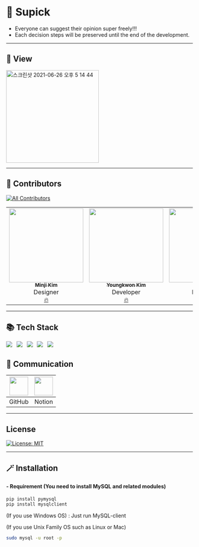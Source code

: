 # 🌟 Supick
* Everyone can suggest their opinion super freely!!!
* Each decision steps will be preserved until the end of the development.
---

## 🔮 View
<img width="250" alt="스크린샷 2021-06-26 오후 5 14 44" src="">

---


## 💫 Contributors
[![All Contributors](https://img.shields.io/badge/all_contributors-6-orange.svg?style=flat-square)](#contributors-)
<table>
  <tr>
    <td align="center"><a href="https://github.com/minji9611"><img src="https://avatars.githubusercontent.com/u/81851584?v=4?s=200" width="200px;" alt=""/><br /><sub><b>Minji Kim</b></sub></a><br />Designer<br/><a href="https://github.com/LikeLion-CAU-9th/MOIZA/commits?author=minji9611" title="Documentation">🔥</a></td>
    <td align="center"><a href="https://github.com/youngkwon02"><img src="https://avatars.githubusercontent.com/u/39653584?v=4?s=200" width="200px;" alt=""/><br /><sub><b>Youngkwon Kim</b></sub></a><br />Developer<br /><a href="https://github.com/LikeLion-CAU-9th/MOIZA/commits?author=youngkwon02" title="Documentation">🔥</a></td>
    <td align="center"><a href="https://github.com/rineeee"><img src="https://avatars.githubusercontent.com/u/62981406?v=4?s=200" width="200px;" alt=""/><br /><sub><b>Harin Kim</b></sub></a><br />Developer<br /><a href="https://github.com/LikeLion-CAU-9th/MOIZA/commits?author=rineeee" title="Documentation">🔥</a></td>
    <td align="center"><a href="https://github.com/Seojisoo20191941"><img src="https://avatars.githubusercontent.com/u/76681519?v=4?s=200" width="200px;" alt=""/><br /><sub><b>Jisoo Seo</b></sub></a><br />Developer<br /><a href="https://github.com/LikeLion-CAU-9th/MOIZA/commits?author=Seojisoo20191941" title="Documentation">🔥</a></td>
    <td align="center"><a href="https://github.com/yunseonyeong"><img src="https://avatars.githubusercontent.com/u/64634970?v=4?s=200" width="200px;" alt=""/><br /><sub><b>Seonyeong Yun</b></sub></a><br />Developer<br /><a href="https://github.com/LikeLion-CAU-9th/MOIZA/commits?author=yunseonyeong" title="Documentation">🔥</a></td>
    <td align="center"><a href="https://github.com/jjanggyu"><img src="https://avatars.githubusercontent.com/u/59885351?v=4?s=200" width="200px;" alt=""/><br /><sub><b>Changyu Lee</b></sub></a><br />Professor<br /><a href="https://github.com/LikeLion-CAU-9th/MOIZA/commits?author=jjanggyu" title="Documentation">🔥</a></td>
  </tr>
</table>


---


## 📚 Tech Stack
![](https://img.shields.io/badge/django-3.2.2-green)&nbsp;&nbsp;
![](https://img.shields.io/badge/HTML-5.3-orange)&nbsp;&nbsp;
![](https://img.shields.io/badge/CSS-blue)&nbsp;&nbsp;
![](https://img.shields.io/badge/JS-ES6-yellow)&nbsp;&nbsp;
![](https://img.shields.io/badge/MySQL-8.0.23-blue)&nbsp;&nbsp;




## 🌈 Communication

|<img width= 50 src="https://i.imgur.com/Ap8neHw.png">| <img width= 50 src="https://i.imgur.com/jrN40gS.jpg">    |
| :---------------------------------------------------: | :---------------------------------------------------: |
|                        GitHub                     |                        Notion                         |


---

## License
[![License: MIT](https://img.shields.io/badge/License-MIT-skyblue.svg)](https://opensource.org/licenses/MIT)

---

## 🪄 Installation
#### - Requirement (You need to install MySQL and related modules)
```sh
pip install pymysql
pip install mysqlclient
```

(If you use Windows OS)
: Just run MySQL-client

(If you use Unix Family OS such as Linux or Mac)
```sh
sudo mysql -u root -p
```


